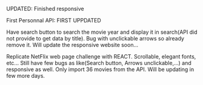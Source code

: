 UPDATED: Finished responsive

First Personnal API: FIRST UPPDATED

Have search button to search the movie year and display it in search(API did not provide to get data by title). 
Bug with unclickable arrows so already remove it.
Will update the responsive website soon... 

Replicate NetFlix web page challenge with REACT. Scrollable, elegant fonts, etc...
Still have few bugs as like(Search button, Arrows unclickable,...) and responsive as well.
Only import 36 movies from the API.
Will be updating in few more days. 